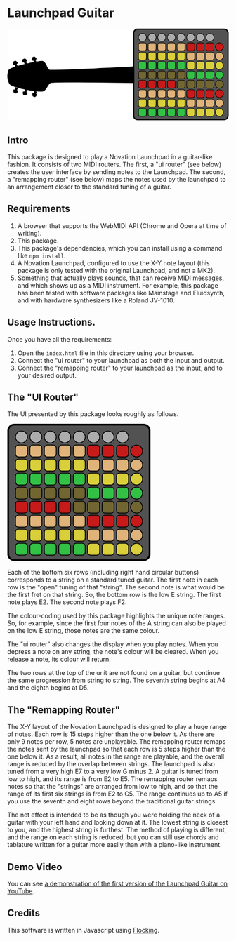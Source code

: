 # Launchpad Guitar

![Illustration of launchpad as a guitar.](./images/guitar.png)

## Intro

This package is designed to play a Novation Launchpad in a guitar-like fashion.  It consists of two MIDI routers.  The
first, a "ui router" (see below) creates the user interface by sending notes to the Launchpad.  The second, a "remapping
router" (see below) maps the notes used by the launchpad to an arrangement closer to the standard tuning of a guitar.

## Requirements

1. A browser that supports the WebMIDI API (Chrome and Opera at time of writing).
2. This package.
3. This package's dependencies, which you can install using a command like `npm install`.
4. A Novation Launchpad, configured to use the X-Y note layout (this package is only tested with the original Launchpad,
   and not a MK2).
5. Something that actually plays sounds, that can receive MIDI messages, and which shows up as a MIDI instrument.  For
   example, this package has been tested with software packages like Mainstage and Fluidsynth, and with hardware
   synthesizers like a Roland JV-1010.

## Usage Instructions.

Once you have all the requirements:

1. Open the `index.html` file in this directory using your browser.
2. Connect the "ui router" to your launchpad as both the input and output.
3. Connect the "remapping router" to your launchpad as the input, and to your desired output.

## The "UI Router"

The UI presented by this package looks roughly as follows.

![Illustration of the UI](./images/launchpad-colours.png)

Each of the bottom six rows (including right hand circular buttons) corresponds to a string on a standard tuned guitar.
The first note in each row is the "open" tuning of that "string".  The second note is what would be the first fret on
that string.  So, the bottom row is the low E string.  The first note plays E2.  The second note plays F2.

The colour-coding used by this package highlights the unique note ranges.  So, for example, since the first four notes
of the A string can also be played on the low E string, those notes are the same colour.

The "ui router" also changes the display when you play notes.  When you depress a note on any string, the note's colour
will be cleared.  When you release a note, its colour will return.

The two rows at the top of the unit are not found on a guitar, but continue the same progression from string to string.
The seventh string begins at A4 and the eighth begins at D5.

## The "Remapping Router"

The X-Y layout of the Novation Launchpad is designed to play a huge range of notes.  Each row is 15 steps higher than
the one below it.  As there are only 9 notes per row, 5 notes are unplayable.  The remapping router remaps the notes
sent by the launchpad so that each row is 5 steps higher than the one below it.  As a result, all notes in the range are
playable, and the overall range is reduced by the overlap between strings.  The launchpad is also tuned from a very high
E7 to a very low G minus 2.  A guitar is tuned from low to high, and its range is from E2 to E5.  The remapping router
remaps notes so that the "strings" are arranged from low to high, and so that the range of its first six strings is from
E2 to C5.  The range continues up to A5 if you use the seventh and eight rows beyond the traditional guitar strings.

The net effect is intended to be as though you were holding the neck of a guitar with your left hand and looking down at
it.  The lowest string is closest to you, and the highest string is furthest.  The method of playing is different, and
the range on each string is reduced, but you can still use chords and tablature written for a guitar more easily than
with a piano-like instrument.

## Demo Video

You can see [a demonstration of the first version of the Launchpad Guitar on YouTube](https://www.youtube.com/watch?v=OHrn9nKGp8Y).

## Credits

This software is written in Javascript using [Flocking](http://flockingjs.org).
